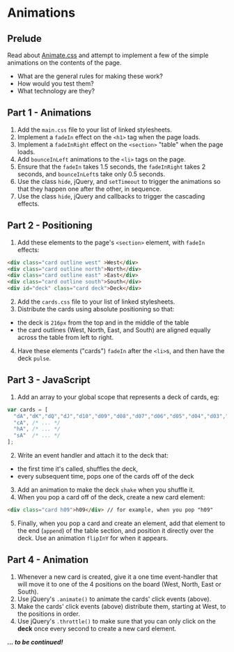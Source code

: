 # Animations

## Prelude

Read about [Animate.css](http://daneden.github.io/animate.css/) and attempt
to implement a few of the simple animations on the contents of the page.

- What are the general rules for making these work?
- How would you test them?
- What technology are they?

## Part 1 - Animations

1. Add the `main.css` file to your list of linked stylesheets.
1. Implement a `fadeIn` effect on the `<h1>` tag when the page loads.
1. Implement a `fadeInRight` effect on the `<section>` "table" when the page
   loads.
1. Add `bounceInLeft` animations to the `<li>` tags on the page.
1. Ensure that the `fadeIn` takes 1.5 seconds, the `fadeInRight` takes 2
   seconds, and `bounceInLeft`s take only 0.5 seconds.
1. Use the class `hide`, jQuery, and `setTimeout` to trigger the animations so
   that they happen one after the other, in sequence.
1. Use the class `hide`, jQuery and callbacks to trigger the cascading effects.

## Part 2 - Positioning

1. Add these elements to the page's `<section>` element, with `fadeIn` effects:
```html
<div class="card outline west" >West</div>
<div class="card outline north">North</div>
<div class="card outline east" >East</div>
<div class="card outline south">South</div>
<div id="deck" class="card deck">Deck</div>
```
2. Add the `cards.css` file to your list of linked stylesheets.
3. Distribute the cards using absolute positioning so that:
  - the deck is `216px` from the top and in the middle of the table
  - the card outlines (West, North, East, and South) are aligned
    equally across the table from left to right.
4. Have these elements ("cards") `fadeIn` after the `<li>`s, and then
   have the deck `pulse`.

## Part 3 - JavaScript

1. Add an array to your global scope that represents a deck of cards, eg:
```javascript
var cards = [
  "dA","dK","dQ","dJ","d10","d09","d08","d07","d06","d05","d04","d03","d02",
  "cA", /* ... */
  "hA", /* ... */
  "sA"  /* ... */
];
```
2. Write an event handler and attach it to the deck that:
  - the first time it's called, shuffles the deck,
  - every subsequent time, pops one of the cards off of the deck
3. Add an animation to make the deck `shake` when you shuffle it.
4. When you pop a card off of the deck, create a new card element:
```html
<div class="card h09">h09</div> // for example, when you pop "h09"
```
5. Finally, when you pop a card and create an element, add that element to the
   end (`append`) of the table section, and position it directly over the deck.
   Use an animation `flipInY` for when it appears.

## Part 4 - Animation

1. Whenever a new card is created, give it a one time event-handler that
   will move it to one of the 4 positions on the board (West, North, East or
   South).
1. Use jQuery's `.animate()` to animate the cards' click events (above).
1. Make the cards' click events (above) distribute them, starting at
   West, to the positions in order.
1. Use jQuery's `.throttle()` to make sure that you can only click on the
   **deck** once every second to create a new card element.

***... to be continued!***
